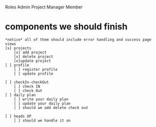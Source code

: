 Roles
    Admin
    Project Manager
    Member

# components we should finish 
    *notice* all of them should include error handling and success page views
    [x] projects
        [x] add project
        [x] delete project
        [x]update project
    [ ] profile
        [ ] register profile
        [ ] update profile

    [ ] checkIn-checkOut
        [ ] check IN
        [ ] check Out
    [ ] daily plan
        [ ] write your daily plan
        [ ] update your daily plan
        [ ] should we add delete check out

    [ ] heads UP
        [ ] should we handle it on